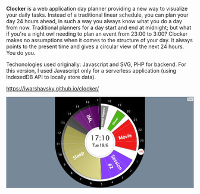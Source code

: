 **Clocker** is a web application day planner providing a new way to visualize your daily tasks. Instead of a traditional linear schedule, you can plan your day 24 hours ahead, in such a way you always know what you do a day from now. Traditional planners for a day start and end at midnight; but what if you're a night owl needing to plan an event from 23:00 to 3:00? Clocker makes no assumptions when it comes to the structure of your day. It always points to the present time and gives a circular view of the next 24 hours. You do you.

Techonologies used originally: Javascript and SVG, PHP for backend. For this version, I used Javascript only for a serverless application (using IndexedDB API to locally store data).

<a href="https://iwarshavsky.github.io/clocker/">https://iwarshavsky.github.io/clocker/</a>

<img src="clocker_screenshot.jpeg" />
